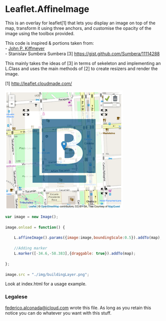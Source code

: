 # Leaflet.AffineImage


This is an overlay for leaflet[1] that lets you display an image on top of
the map, transform it using three anchors, and customise the opacity of the image using the toolbox provided.

This code is inspired & portions taken from:  
    - [John P. Kiffmeyer](https://github.com/thatjpk/LeafletAffineImageOverlay)  
	- Stanislav Sumbera Sumbera [3] https://gist.github.com/Sumbera/11114288  

This mainly takes the ideas of [3] in terms of sekeleton and implementing an L.Class and uses the main methods of [2] to create resizers and render the image.  

[1] http://leaflet.cloudmade.com/

![Screencapture GIF](demo.gif)

```js
var image = new Image();

image.onload = function() {

    L.affineImage().params({image:image,boundingScale:0.5}).addTo(map);
    
    //Adding marker
    L.marker([-34.6,-58.383],{draggable: true}).addTo(map);

};

image.src = "./img/buildingLayer.png";
```

Look at index.html for a usage example.

### Legalese

<federico.alconada@icloud.com> wrote this file. As long as you retain this notice you
can do whatever you want with this stuff.